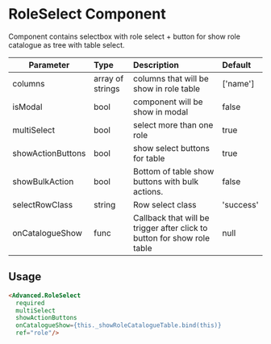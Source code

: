 # RoleSelect Component

Component contains selectbox with role select + button for show role catalogue as
tree with table select.

| Parameter | Type | Description | Default  |
| --- | :--- | :--- | :--- |
| columns | array of strings | columns that will be show in role table | ['name'] |
| isModal | bool  | component will be show in modal  | false |
| multiSelect | bool | select more than one role | true |
| showActionButtons  | bool   | show select buttons for table | true |
| showBulkAction  | bool   | Bottom of table show buttons with bulk actions. | false |
| selectRowClass | string | Row select class | 'success' |
| onCatalogueShow | func | Callback that will be trigger after click to button for show role table | null  |

## Usage
```html
<Advanced.RoleSelect
  required
  multiSelect
  showActionButtons
  onCatalogueShow={this._showRoleCatalogueTable.bind(this)}
  ref="role"/>
```
